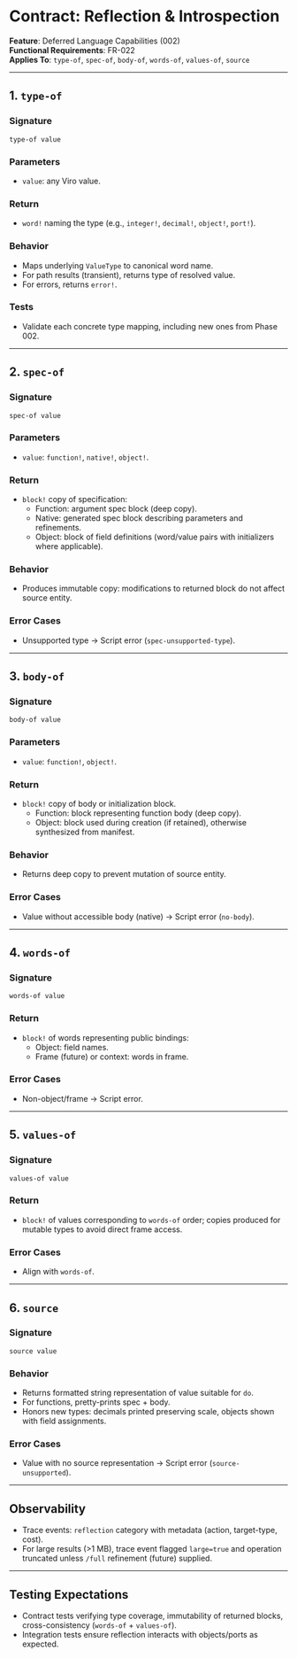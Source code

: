 # Contract: Reflection & Introspection

**Feature**: Deferred Language Capabilities (002)  
**Functional Requirements**: FR-022  
**Applies To**: `type-of`, `spec-of`, `body-of`, `words-of`, `values-of`, `source`

---

## 1. `type-of`

### Signature
```
type-of value
```

### Parameters
- `value`: any Viro value.

### Return
- `word!` naming the type (e.g., `integer!`, `decimal!`, `object!`, `port!`).

### Behavior
- Maps underlying `ValueType` to canonical word name.
- For path results (transient), returns type of resolved value.
- For errors, returns `error!`.

### Tests
- Validate each concrete type mapping, including new ones from Phase 002.

---

## 2. `spec-of`

### Signature
```
spec-of value
```

### Parameters
- `value`: `function!`, `native!`, `object!`.

### Return
- `block!` copy of specification:
  - Function: argument spec block (deep copy).
  - Native: generated spec block describing parameters and refinements.
  - Object: block of field definitions (word/value pairs with initializers where applicable).

### Behavior
- Produces immutable copy: modifications to returned block do not affect source entity.

### Error Cases
- Unsupported type → Script error (`spec-unsupported-type`).

---

## 3. `body-of`

### Signature
```
body-of value
```

### Parameters
- `value`: `function!`, `object!`.

### Return
- `block!` copy of body or initialization block.
  - Function: block representing function body (deep copy).
  - Object: block used during creation (if retained), otherwise synthesized from manifest.

### Behavior
- Returns deep copy to prevent mutation of source entity.

### Error Cases
- Value without accessible body (native) → Script error (`no-body`).

---

## 4. `words-of`

### Signature
```
words-of value
```

### Return
- `block!` of words representing public bindings:
  - Object: field names.
  - Frame (future) or context: words in frame.

### Error Cases
- Non-object/frame → Script error.

---

## 5. `values-of`

### Signature
```
values-of value
```

### Return
- `block!` of values corresponding to `words-of` order; copies produced for mutable types to avoid direct frame access.

### Error Cases
- Align with `words-of`.

---

## 6. `source`

### Signature
```
source value
```

### Behavior
- Returns formatted string representation of value suitable for `do`.
- For functions, pretty-prints spec + body.
- Honors new types: decimals printed preserving scale, objects shown with field assignments.

### Error Cases
- Value with no source representation → Script error (`source-unsupported`).

---

## Observability

- Trace events: `reflection` category with metadata (action, target-type, cost).
- For large results (>1 MB), trace event flagged `large=true` and operation truncated unless `/full` refinement (future) supplied.

---

## Testing Expectations

- Contract tests verifying type coverage, immutability of returned blocks, cross-consistency (`words-of` + `values-of`).
- Integration tests ensure reflection interacts with objects/ports as expected.
